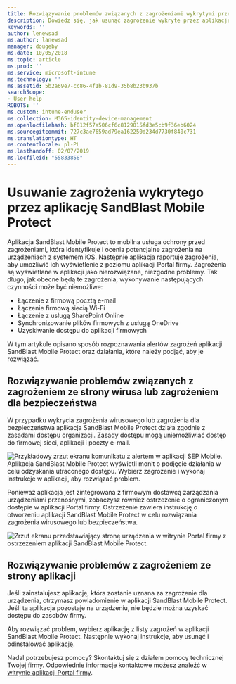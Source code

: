 ```yaml
---
title: Rozwiązywanie problemów związanych z zagrożeniami wykrytymi przez aplikację SandBlast Mobile Protect w systemie iOS | Microsoft Docs
description: Dowiedz się, jak usunąć zagrożenie wykryte przez aplikację SandBlast Mobile Protect w systemie iOS.
keywords: ''
author: lenewsad
ms.author: lanewsad
manager: dougeby
ms.date: 10/05/2018
ms.topic: article
ms.prod: ''
ms.service: microsoft-intune
ms.technology: ''
ms.assetid: 5b2a69e7-cc86-4f1b-81d9-35b8b23b937b
searchScope:
- User help
ROBOTS: ''
ms.custom: intune-enduser
ms.collection: M365-identity-device-management
ms.openlocfilehash: bf812f57a506cf6c8129015fd3e5cb9f36eb6024
ms.sourcegitcommit: 727c3ae7659ad79ea162250d234d7730f840c731
ms.translationtype: HT
ms.contentlocale: pl-PL
ms.lasthandoff: 02/07/2019
ms.locfileid: "55833858"
---
```

# <a name="resolve-a-threat-found-by-sandblast-mobile-protect"></a>Usuwanie zagrożenia wykrytego przez aplikację SandBlast Mobile Protect

Aplikacja SandBlast Mobile Protect to mobilna usługa ochrony przed zagrożeniami, która identyfikuje i ocenia potencjalne zagrożenia na urządzeniach z systemem iOS. Następnie aplikacja raportuje zagrożenia, aby umożliwić ich wyświetlenie z poziomu aplikacji Portal firmy. Zagrożenia są wyświetlane w aplikacji jako nierozwiązane, niezgodne problemy. Tak długo, jak obecne będą te zagrożenia, wykonywanie następujących czynności może być niemożliwe:   

* Łączenie z firmową pocztą e-mail
* Łączenie firmową siecią Wi-Fi
* Łączenie z usługą SharePoint Online
* Synchronizowanie plików firmowych z usługą OneDrive
* Uzyskiwanie dostępu do aplikacji firmowych

W tym artykule opisano sposób rozpoznawania alertów zagrożeń aplikacji SandBlast Mobile Protect oraz działania, które należy podjąć, aby je rozwiązać.  

## <a name="troubleshoot-virus-or-security-threat"></a>Rozwiązywanie problemów związanych z zagrożeniem ze strony wirusa lub zagrożeniem dla bezpieczeństwa  
W przypadku wykrycia zagrożenia wirusowego lub zagrożenia dla bezpieczeństwa aplikacja SandBlast Mobile Protect działa zgodnie z zasadami dostępu organizacji. Zasady dostępu mogą uniemożliwiać dostęp do firmowej sieci, aplikacji i poczty e-mail.  

![Przykładowy zrzut ekranu komunikatu z alertem w aplikacji SEP Mobile.](./media/skycure-list-of-potential-issues-android.png)  
Aplikacja SandBlast Mobile Protect wyświetli monit o podjęcie działania w celu odzyskania utraconego dostępu. Wybierz zagrożenie i wykonaj instrukcje w aplikacji, aby rozwiązać problem.

Ponieważ aplikacja jest zintegrowana z firmowym dostawcą zarządzania urządzeniami przenośnymi, zobaczysz również ostrzeżenie o ograniczonym dostępie w aplikacji Portal firmy. Ostrzeżenie zawiera instrukcję o otworzeniu aplikacji SandBlast Mobile Protect w celu rozwiązania zagrożenia wirusowego lub bezpieczeństwa.  

  ![Zrzut ekranu przedstawiający stronę urządzenia w witrynie Portal firmy z ostrzeżeniem aplikacji SandBlast Mobile Protect.](./media/CP-lookout-virus-banner-1808.png)  

## <a name="troubleshoot-an-app-threat"></a>Rozwiązywanie problemów z zagrożeniem ze strony aplikacji  

Jeśli zainstalujesz aplikację, która zostanie uznana za zagrożenie dla urządzenia, otrzymasz powiadomienie w aplikacji SandBlast Mobile Protect. Jeśli ta aplikacja pozostaje na urządzeniu, nie będzie można uzyskać dostępu do zasobów firmy.  

Aby rozwiązać problem, wybierz aplikację z listy zagrożeń w aplikacji SandBlast Mobile Protect. Następnie wykonaj instrukcje, aby usunąć i odinstalować aplikację.  

Nadal potrzebujesz pomocy? Skontaktuj się z działem pomocy technicznej Twojej firmy. Odpowiednie informacje kontaktowe możesz znaleźć w [witrynie aplikacji Portal firmy](https://go.microsoft.com/fwlink/?linkid=2010980).  
